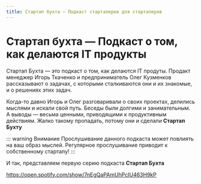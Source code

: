 ```yaml
---
title: Стартап бухта — Подкаст стартаперов для стартаперов
---
```


# Стартап бухта — Подкаст о том, как делаются IT продукты

<ListenLinks spotify="https://open.spotify.com/show/7nEgQaPAmUhPcIU463H9kP" yandex=""/>

Стартап Бухта — это подкаст о том, как делаются IT продуты. Продакт менеджер Игорь Ткаченко и предприниматель Олег Кузменков рассказывают о задачах, с которыми сталкиваются они и их знакомые, и о решениях этих задач.

Когда-то давно Игорь и Олег разговаривали о своих проектах, делились мыслями и искали свой путь. Беседы были долгими и занимательным. А выводы — весьма ценными, приводящими к продуктивным действиям. Жалко такому пропадать, потому они и сделали **Стартап Бухту**

::: warning Внимание
Прослушивание данного подкаста может повлиять на ваш образ мыслей. Регулярное прослушивание приводит к собственному стартапу!
:::

И так, представляем первую серию подкаста **Стартап Бухта**

https://open.spotify.com/show/7nEgQaPAmUhPcIU463H9kP

<BlogPostList
  :pages="$site.pages"
  :page-size="$site.themeConfig.pageSize"
  :start-page="$site.themeConfig.startPage"
/>
